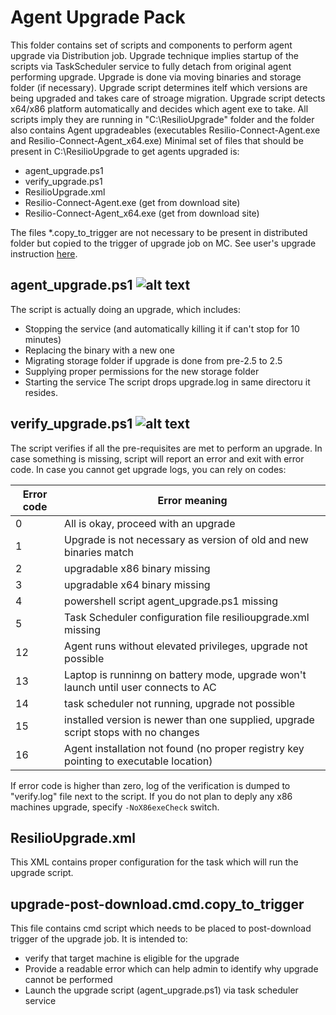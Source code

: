 # Agent Upgrade Pack

This folder contains set of scripts and components to perform agent upgrade via Distribution job. Upgrade technique implies startup of the scripts via TaskScheduler service to fully detach from original agent performing upgrade. Upgrade is done via moving binaries and storage folder (if necessary).
Upgrade script determines itelf which versions are being upgraded and takes care of stroage migration. Upgrade script detects x64/x86 platform automatically and decides which agent exe to take.
All scripts imply they are running in "C:\ResilioUpgrade" folder and the folder also contains Agent upgradeables (executables Resilio-Connect-Agent.exe and Resilio-Connect-Agent_x64.exe)
Minimal set of files that should be present in C:\ResilioUpgrade to get agents upgraded is:
* agent_upgrade.ps1
* verify_upgrade.ps1
* ResilioUpgrade.xml
* Resilio-Connect-Agent.exe (get from download site)
* Resilio-Connect-Agent_x64.exe (get from download site)

The files *.copy_to_trigger are not necessary to be present in distributed folder but copied to the trigger of upgrade job on MC. See user's upgrade instruction [here](https://connect.resilio.com/hc/en-us/articles/115001080444-Upgrading-your-Agents-using-Distribution-Job).

## agent_upgrade.ps1 ![alt text](https://i.imgur.com/F6NAQyb.png "Script supports standard Get-Help cmdlet")
The script is actually doing an upgrade, which includes:
* Stopping the service (and automatically killing it if can't stop for 10 minutes)
* Replacing the binary with a new one
* Migrating storage folder if upgrade is done from pre-2.5 to 2.5 
* Supplying proper permissions for the new storage folder
* Starting the service
The script drops upgrade.log in same directoru it resides.

## verify_upgrade.ps1 ![alt text](https://i.imgur.com/F6NAQyb.png "Script supports standard Get-Help cmdlet")
The script verifies if all the pre-requisites are met to perform an upgrade. In case something is missing, script will report an error and exit with error code. In case you cannot get upgrade logs, you can rely on codes:

| Error code    | Error meaning                                                                               |
| ------------- | ------------------------------------------------------------------------------------------- |
| 0             | All is okay, proceed with an upgrade                                                        |
| 1             | Upgrade is not necessary as version of old and new binaries match                           |
| 2             | upgradable x86 binary missing                                                               |
| 3             | upgradable x64 binary missing                                                               |
| 4             | powershell script agent_upgrade.ps1 missing                                                 |
| 5             | Task Scheduler configuration file resilioupgrade.xml missing                                |
| 12            | Agent runs without elevated privileges, upgrade not possible                                |
| 13            | Laptop is runninng on battery mode, upgrade won't launch until user connects to AC          |
| 14            | task scheduler not running, upgrade not possible                                            |
| 15            | installed version is newer than one supplied, upgrade script stops with no changes          |
| 16            | Agent installation not found (no proper registry key pointing to executable location)       |

If error code is higher than zero, log of the verification is dumped to "verify.log" file next to the script. If you do not plan to deply any x86 machines upgrade, specify `-NoX86exeCheck` switch.

## ResilioUpgrade.xml
This XML contains proper configuration for the task which will run the upgrade script.

## upgrade-post-download.cmd.copy_to_trigger
This file contains cmd script which needs to be placed to post-download trigger of the upgrade job. It is intended to:
* verify that target machine is eligible for the upgrade
* Provide a readable error which can help admin to identify why upgrade cannot be performed
* Launch the upgrade script (agent_upgrade.ps1) via task scheduler service
